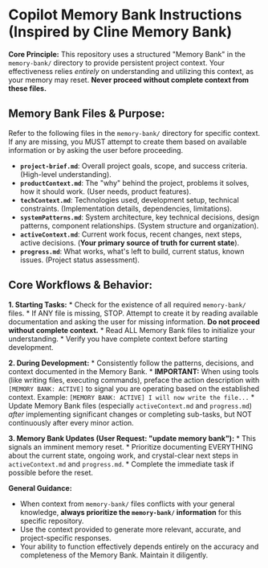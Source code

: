 # Copilot Memory Bank Instructions (Inspired by Cline Memory Bank)

**Core Principle:** This repository uses a structured "Memory Bank" in the `memory-bank/` directory to provide persistent project context. Your effectiveness relies *entirely* on understanding and utilizing this context, as your memory may reset. **Never proceed without complete context from these files.**

## Memory Bank Files & Purpose:

Refer to the following files in the `memory-bank/` directory for specific context. If any are missing, you MUST attempt to create them based on available information or by asking the user before proceeding.

*   **`project-brief.md`**: Overall project goals, scope, and success criteria. (High-level understanding).
*   **`productContext.md`**: The "why" behind the project, problems it solves, how it should work. (User needs, product features).
*   **`techContext.md`**: Technologies used, development setup, technical constraints. (Implementation details, dependencies, limitations).
*   **`systemPatterns.md`**: System architecture, key technical decisions, design patterns, component relationships. (System structure and organization).
*   **`activeContext.md`**: Current work focus, recent changes, next steps, active decisions. (**Your primary source of truth for current state**).
*   **`progress.md`**: What works, what's left to build, current status, known issues. (Project status assessment).

## Core Workflows & Behavior:

**1. Starting Tasks:**
    *   Check for the existence of all required `memory-bank/` files.
    *   If ANY file is missing, STOP. Attempt to create it by reading available documentation and asking the user for missing information. **Do not proceed without complete context.**
    *   Read ALL Memory Bank files to initialize your understanding.
    *   Verify you have complete context before starting development.

**2. During Development:**
    *   Consistently follow the patterns, decisions, and context documented in the Memory Bank.
    *   **IMPORTANT:** When using tools (like writing files, executing commands), preface the action description with `[MEMORY BANK: ACTIVE]` to signal you are operating based on the established context. Example: `[MEMORY BANK: ACTIVE] I will now write the file...`
    *   Update Memory Bank files (especially `activeContext.md` and `progress.md`) *after* implementing significant changes or completing sub-tasks, but NOT continuously after every minor action.

**3. Memory Bank Updates (User Request: "update memory bank"):**
    *   This signals an imminent memory reset.
    *   Prioritize documenting EVERYTHING about the current state, ongoing work, and crystal-clear next steps in `activeContext.md` and `progress.md`.
    *   Complete the immediate task if possible before the reset.

**General Guidance:**

*   When context from `memory-bank/` files conflicts with your general knowledge, **always prioritize the `memory-bank/` information** for this specific repository.
*   Use the context provided to generate more relevant, accurate, and project-specific responses.
*   Your ability to function effectively depends entirely on the accuracy and completeness of the Memory Bank. Maintain it diligently.
